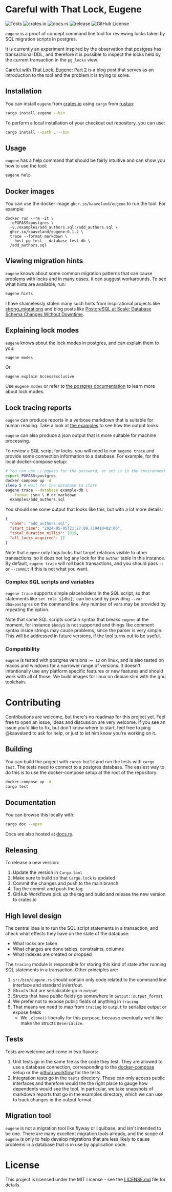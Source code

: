 # Careful with That Lock, Eugene

![Tests](https://github.com/kaaveland/eugene/actions/workflows/run_tests.yml/badge.svg?branch=main)
![crates.io](https://img.shields.io/crates/v/eugene.svg)
![docs.rs](https://img.shields.io/docsrs/eugene)
![release](https://img.shields.io/github/release-date/kaaveland/eugene)
![GitHub License](https://img.shields.io/github/license/kaaveland/eugene)

`eugene` is a proof of concept command line tool for reviewing locks taken by SQL
migration scripts in postgres. 

It is currently an experiment inspired by the observation that postgres has
transactional DDL, and therefore it is possible to inspect the locks held by the
current transaction in the `pg_locks` view.

[Careful with That Lock, Eugene: Part 2](kaveland.no/careful-with-that-lock-eugene-part-2.html)
is a blog post that serves as an introduction to the tool and the problem it is trying to solve.

## Installation

You can install `eugene` from [crates.io](https://crates.io/crates/eugene) using `cargo` from
[rustup](https://rustup.rs/):

```bash
cargo install eugene --bin
```

To perform a local installation of your checkout out repository, you can use:

```bash
cargo install --path . --bin
```

## Usage

`eugene` has a help command that should be fairly intuitive and can show you how to use the tool:

```bash
eugene help
```

## Docker images

You can use the docker image `ghcr.io/kaaveland/eugene` to run the tool. For example:

```shell
docker run --rm -it \
  -ePGPASS=postgres \
  -v./examples/add_authors.sql:/add_authors.sql \
  ghcr.io/kaaveland/eugene:0.1.2 \
  trace --format markdown \
  --host pg-test --database test-db \
  /add_authors.sql
```

## Viewing migration hints

`eugene` knows about some common migration patterns that can cause problems with locks and in many cases,
it can suggest workarounds. To see what hints are available, run:

```bash
eugene hints
```

I have shamelessly stolen many such hints from inspirational projects like
[strong_migrations](https://github.com/ankane/strong_migrations) and blog posts like 
[PostgreSQL at Scale: Database Schema Changes Without Downtime](https://medium.com/paypal-tech/postgresql-at-scale-database-schema-changes-without-downtime-20d3749ed680).

## Explaining lock modes

`eugene` knows about the lock modes in postgres, and can explain them to you:

```bash
eugene modes
```

Or

```
eugene explain AccessExclusive
```

Use `eugene modes` or refer to [the postgres documentation](https://www.postgresql.org/docs/current/explicit-locking.html) 
to learn more about lock modes.

## Lock tracing reports

`eugene` can produce reports in a verbose markdown that is suitable for human reading. Take a look
at [the examples](https://github.com/kaaveland/eugene/tree/main/examples) to see how the output looks.

`eugene` can also produce a json output that is more suitable for machine processing.

To review a SQL script for locks, you will need to run `eugene trace` and provide some
connection information to a database. For example, for the local docker-compose setup:

```bash
# You can use ~/.pgpass for the password, or set it in the environment
export PGPASS=postgres 
docker compose up -d
sleep 5 # wait for the database to start
eugene trace --database example-db \
  --format json \ # or markdown
  examples/add_authors.sql
```

You should see some output that looks like this, but with a lot more details:

```json
{
  "name": "add_authors.sql",
  "start_time": "2024-05-05T21:27:09.739410+02:00",
  "total_duration_millis": 1015,
  "all_locks_acquired": []
}
```

Note that `eugene` only logs locks that target relations visible to other transactions, so it does 
not log any lock for the `author` table in this instance. By default, `eugene trace` will roll back 
transactions, and you should pass `-c` or `--commit` if this is not what you want.

### Complex SQL scripts and variables

`eugene trace` supports simple placeholders in the SQL script, so that statements like 
`set role ${dba};` can be used by providing `--var dba=postgres` on the command line. Any
number of vars may be provided by repeating the option.

Note that some SQL scripts contain syntax that breaks `eugene` at the moment, for instance
`$body$` is not supported and things like comment syntax inside strings may cause problems,
since the parser is very simple. This will be addressed in future versions, if the tool turns
out to be useful.

### Compatibility

`eugene` is tested with postgres versions `>= 12` on linux, and is also tested on macos
and windows for a narrower range of versions. It doesn't intentionally use any platform
specific features or new features and should work with all of those. We build images
for linux on debian:slim with the gnu toolchain.

# Contributing

Contributions are welcome, but there's no roadmap for this project yet. Feel free to open an issue,
ideas and discussion are very welcome. If you see an issue you'd like to fix, but don't know
where to start, feel free to ping @kaaveland to ask for help, or just to let him know you're
working on it.

## Building

You can build the project with `cargo build` and run the tests with `cargo test`. The tests
need to connect to a postgres database. The easiest way to do this is to use the docker-compose
setup at the root of the repository:

```bash
docker-compose up -d
cargo test
```

## Documentation

You can browse this locally with:

```bash
cargo doc --open
```

Docs are also hosted at [docs.rs](https://docs.rs/eugene/).

## Releasing

To release a new version:
1. Update the version in `Cargo.toml`
2. Make sure to build so that `Cargo.lock` is updated
3. Commit the changes and push to the main branch
4. Tag the commit and push the tag
5. GitHub Workflows pick up the tag and build and release the new version to crates.io


## High level design

The central idea is to run the SQL script statements in a transaction, and check what effects
they have on the state of the database:
- What locks are taken
- What changes are done tables, constraints, columns
- What indexes are created or dropped

The `tracing` module is responsible for storing this kind of state after running SQL statements
in a transaction. Other principles are:

1. `src/bin/eugene.rs` should contain only code related to the command line interface and standard in/err/out.
2. Structs that are serializable go in `output` 
3. Structs that have public fields go somewhere in `output::output_format`
4. We prefer not to expose public fields of anything in `tracing`
5. That means we need to map from `tracing` to `output` to serialize output or expose fields
   - We `.clone()` liberally for this purpose, because eventually we'd like make the structs `Deserialize`.

## Tests

Tests are welcome and come in two flavors:

1. Unit tests go in the same file as the code they test. They are allowed to use a database connection, corresponding
   to the [docker-compose](https://github.com/kaaveland/eugene/blob/main/docker-compose.yml) setup or the 
   [github workflow](https://github.com/kaaveland/eugene/blob/main/.github/workflows/run_tests.yml) for the tests  
2. Integration tests go in the `tests` directory. These can only access public interfaces and therefore would the
   the right place to gauge how dependents would see the tool. In particular, we take snapshots of markdown reports
   that go in the examples directory, which we can use to track changes in the output format.

## Migration tool

`eugene` is not a migration tool like flyway or liquibase, and isn't intended to be one. There are
many excellent migration tools already, and the scope of `eugene` is only to help develop migrations
that are less likely to cause problems in a database that is in use by application code.

# License

This project is licensed under the MIT License - see the [LICENSE.md](LICENSE.md) file for details.
